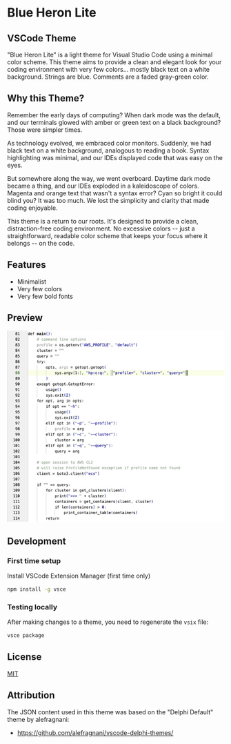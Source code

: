 # Blue Heron Lite
## VSCode Theme

"Blue Heron Lite" is a light theme for Visual Studio Code using a minimal color scheme.  This theme aims to provide a clean and elegant look for your coding environment with very few colors...  mostly black text on a white background.  Strings are blue.  Comments are a faded gray-green color.

## Why this Theme?

Remember the early days of computing? When dark mode was the default, and our terminals glowed with amber or green text on a black background? Those were simpler times.

As technology evolved, we embraced color monitors. Suddenly, we had black text on a white background, analogous to reading a book. Syntax highlighting was minimal, and our IDEs displayed code that was easy on the eyes.

But somewhere along the way, we went overboard. Daytime dark mode became a thing, and our IDEs exploded in a kaleidoscope of colors. Magenta and orange text that wasn't a syntax error? Cyan so bright it could blind you? It was too much. We lost the simplicity and clarity that made coding enjoyable.

This theme is a return to our roots. It's designed to provide a clean, distraction-free coding environment. No excessive colors -- just a straightforward, readable color scheme that keeps your focus where it belongs -- on the code.

## Features

- Minimalist
- Very few colors
- Very few bold fonts

## Preview

![](images/themes-blueheronlite.jpg)

## Development

### First time setup

Install VSCode Extension Manager (first time only)

```sh
npm install -g vsce
```

### Testing locally

After making changes to a theme, you need to regenerate the `vsix` file:

```sh
vsce package
```

## License

[MIT](LICENSE.md)

## Attribution

The JSON content used in this theme was based on the "Delphi Default" theme by alefragnani:

* <https://github.com/alefragnani/vscode-delphi-themes/>
